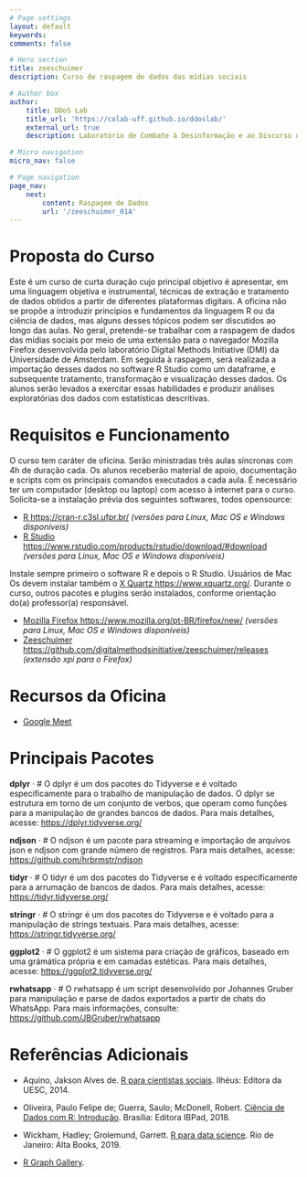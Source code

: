 ```yaml
---
# Page settings
layout: default
keywords:
comments: false

# Hero section
title: zeeschuimer
description: Curso de raspagem de dados das mídias sociais

# Author box
author:
    title: DDoS Lab
    title_url: 'https://colab-uff.github.io/ddoslab/'
    external_url: true
    description: Laboratório de Combate à Desinformação e ao Discurso de Ódio em Sistemas de Comunicação em Rede

# Micro navigation
micro_nav: false

# Page navigation
page_nav:
    next:
        content: Raspagem de Dados
        url: '/zeeschuimer_01A'
---
```


# Proposta do Curso

Este é um curso de curta duração cujo principal objetivo é apresentar, em uma linguagem objetiva e instrumental, técnicas de extração e tratamento de dados obtidos a partir de diferentes plataformas digitais. A oficina não se propõe a introduzir princípios e fundamentos da linguagem R ou da ciência de dados, mas alguns desses tópicos podem ser discutidos ao longo das aulas. No geral, pretende-se trabalhar com a raspagem de dados das mídias sociais por meio de uma extensão para o navegador Mozilla Firefox desenvolvida pelo laboratório Digital Methods Initiative (DMI) da Universidade de Amsterdam. Em seguida à raspagem, será realizada a importação desses dados no software R Studio como um dataframe, e subsequente tratamento, transformação e visualização desses dados. Os alunos serão levados a exercitar essas habilidades e produzir análises exploratórias dos dados com estatísticas descritivas.


# Requisitos e Funcionamento

O curso tem caráter de oficina. Serão ministradas três aulas síncronas com 4h de duração cada. Os alunos receberão material de apoio, documentação e scripts com os principais comandos executados a cada aula. É necessário ter um computador (desktop ou laptop) com acesso à internet para o curso. Solicita-se a instalação prévia dos seguintes softwares, todos opensource:

* [R <https://cran-r.c3sl.ufpr.br/>](https://cran-r.c3sl.ufpr.br/) *(versões para Linux, Mac OS e Windows disponíveis)* 
* [R Studio <https://www.rstudio.com/products/rstudio/download/#download>](https://www.rstudio.com/products/rstudio/download/#download) *(versões para Linux, Mac OS e Windows disponíveis)*

Instale sempre primeiro o software R e depois o R Studio. Usuários de Mac Os devem instalar também o [X Quartz <https://www.xquartz.org/>](https://www.xquartz.org/). Durante o curso, outros pacotes e plugins serão instalados, conforme orientação do(a) professor(a) responsável.

* [Mozilla Firefox <https://www.mozilla.org/pt-BR/firefox/new/>](https://www.mozilla.org/pt-BR/firefox/new/) *(versões para Linux, Mac OS e Windows disponíveis)*
* [Zeeschuimer <https://github.com/digitalmethodsinitiative/zeeschuimer/releases>](https://github.com/digitalmethodsinitiative/zeeschuimer/releases) *(extensão xpi para o Firefox)*


# Recursos da Oficina

* [Google Meet](https://meet.google.com/bmo-xzwz-ybc)


# Principais Pacotes

**dplyr** &middot; # O dplyr é um dos pacotes do Tidyverse e é voltado especificamente para o trabalho de manipulação de dados. O dplyr se estrutura em torno de um conjunto de verbos, que operam como funções para a manipulação de grandes bancos de dados. Para mais detalhes, acesse: https://dplyr.tidyverse.org/

**ndjson** &middot; # O ndjson é um pacote para streaming e importação de arquivos json e ndjson com grande número de registros. Para mais detalhes, acesse: https://github.com/hrbrmstr/ndjson

**tidyr** &middot; # O tidyr é um dos pacotes do Tidyverse e é voltado especificamente para a arrumação de bancos de dados. Para mais detalhes, acesse: https://tidyr.tidyverse.org/

**stringr** &middot; # O stringr é um dos pacotes do Tidyverse e é voltado para a manipulação de strings textuais. Para mais detalhes, acesse: https://stringr.tidyverse.org/

**ggplot2** &middot; # O ggplot2 é um sistema para criação de gráficos, baseado em uma grámática própria e em camadas estéticas. Para mais detalhes, acesse: https://ggplot2.tidyverse.org/

**rwhatsapp** &middot; # O rwhatsapp é um script desenvolvido por Johannes Gruber para manipulação e parse de dados exportados a partir de chats do WhatsApp. Para mais informações, consulte: https://github.com/JBGruber/rwhatsapp


# Referências Adicionais

* Aquino, Jakson Alves de. [R para cientistas sociais](http://www.uesc.br/editora/livrosdigitais_20140513/r_cientistas.pdf). Ilhéus: Editora da UESC, 2014.

* Oliveira, Paulo Felipe de; Guerra, Saulo; McDonell, Robert. [Ciência de Dados com R: Introdução](https://ibpad.com.br/publicacoes/ciencia-de-dados-com-r-introducao/). Brasília: Editora IBPad, 2018.

* Wickham, Hadley; Grolemund, Garrett. [R para data science](https://r4ds.had.co.nz/). Rio de Janeiro: Alta Books, 2019.

* [R Graph Gallery](https://www.r-graph-gallery.com/).

